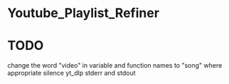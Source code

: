 # Youtube_Playlist_Refiner

# TODO
change the word "video" in variable and function names to "song" where appropriate
silence yt_dlp stderr and stdout
